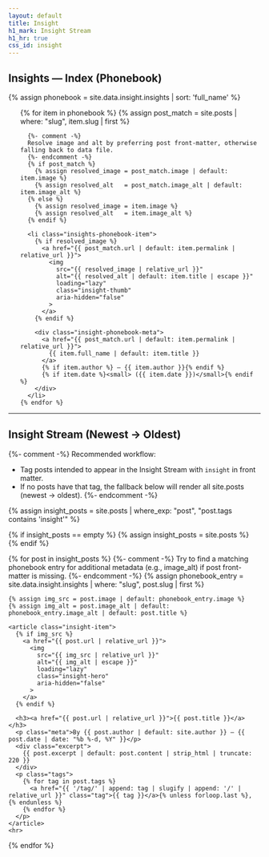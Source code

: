 ```yaml
---
layout: default
title: Insight
h1_mark: Insight Stream
h1_hr: true
css_id: insight
---
```


<section id="insights-phonebook">
  <h2>Insights — Index (Phonebook)</h2>
  {% assign phonebook = site.data.insight.insights | sort: 'full_name' %}
  <ul class="insights-phonebook-list">
    {% for item in phonebook %}
      {% assign post_match = site.posts | where: "slug", item.slug | first %}

      {%- comment -%}
      Resolve image and alt by preferring post front-matter, otherwise falling back to data file.
      {%- endcomment -%}
      {% if post_match %}
        {% assign resolved_image = post_match.image | default: item.image %}
        {% assign resolved_alt   = post_match.image_alt | default: item.image_alt %}
      {% else %}
        {% assign resolved_image = item.image %}
        {% assign resolved_alt   = item.image_alt %}
      {% endif %}

      <li class="insights-phonebook-item">
        {% if resolved_image %}
          <a href="{{ post_match.url | default: item.permalink | relative_url }}">
            <img
              src="{{ resolved_image | relative_url }}"
              alt="{{ resolved_alt | default: item.title | escape }}"
              loading="lazy"
              class="insight-thumb"
              aria-hidden="false"
            >
          </a>
        {% endif %}

        <div class="insight-phonebook-meta">
          <a href="{{ post_match.url | default: item.permalink | relative_url }}">
            {{ item.full_name | default: item.title }}
          </a>
          {% if item.author %} — {{ item.author }}{% endif %}
          {% if item.date %}<small> ({{ item.date }})</small>{% endif %}
        </div>
      </li>
    {% endfor %}
  </ul>
</section>

<hr>

<section id="insights-stream">
  <h2>Insight Stream (Newest → Oldest)</h2>

  {%- comment -%}
  Recommended workflow:
  - Tag posts intended to appear in the Insight Stream with `insight` in front matter.
  - If no posts have that tag, the fallback below will render all site.posts (newest → oldest).
  {%- endcomment -%}

  {% assign insight_posts = site.posts | where_exp: "post", "post.tags contains 'insight'" %}

  {% if insight_posts == empty %}
    {% assign insight_posts = site.posts %}
  {% endif %}

  {% for post in insight_posts %}
    {%- comment -%}
    Try to find a matching phonebook entry for additional metadata (e.g., image_alt) if post front-matter is missing.
    {%- endcomment -%}
    {% assign phonebook_entry = site.data.insight.insights | where: "slug", post.slug | first %}

    {% assign img_src = post.image | default: phonebook_entry.image %}
    {% assign img_alt = post.image_alt | default: phonebook_entry.image_alt | default: post.title %}

    <article class="insight-item">
      {% if img_src %}
        <a href="{{ post.url | relative_url }}">
          <img
            src="{{ img_src | relative_url }}"
            alt="{{ img_alt | escape }}"
            loading="lazy"
            class="insight-hero"
            aria-hidden="false"
          >
        </a>
      {% endif %}

      <h3><a href="{{ post.url | relative_url }}">{{ post.title }}</a></h3>
      <p class="meta">By {{ post.author | default: site.author }} — {{ post.date | date: "%b %-d, %Y" }}</p>
      <div class="excerpt">
        {{ post.excerpt | default: post.content | strip_html | truncate: 220 }}
      </div>
      <p class="tags">
        {% for tag in post.tags %}
          <a href="{{ '/tag/' | append: tag | slugify | append: '/' | relative_url }}" class="tag">{{ tag }}</a>{% unless forloop.last %}, {% endunless %}
        {% endfor %}
      </p>
    </article>
    <hr>
  {% endfor %}
</section>
